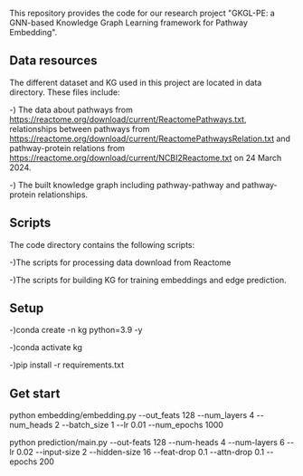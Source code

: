 This repository provides the code for our research project "GKGL-PE: a GNN-based Knowledge Graph Learning framework for Pathway Embedding".

## Data resources
The different dataset and KG used in this project are located in data directory. These files include:

-) The data about pathways from https://reactome.org/download/current/ReactomePathways.txt, relationships between pathways from https://reactome.org/download/current/ReactomePathwaysRelation.txt and pathway-protein relations from https://reactome.org/download/current/NCBI2Reactome.txt on 24 March 2024.

-) The built knowledge graph including pathway-pathway and pathway-protein relationships.


## Scripts
The code directory contains the following scripts:

-)The scripts for processing data download from Reactome

-)The scripts for building KG for training embeddings and edge prediction.


## Setup
-)conda create -n kg python=3.9 -y

-)conda activate kg

-)pip install -r requirements.txt


## Get start
python embedding/embedding.py --out_feats 128 --num_layers 4 --num_heads 2 --batch_size 1 --lr 0.01 --num_epochs 1000

python prediction/main.py --out-feats 128 --num-heads 4 --num-layers 6 --lr 0.02 --input-size 2 --hidden-size 16 --feat-drop 0.1 --attn-drop 0.1 --epochs 200

